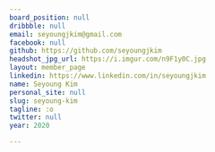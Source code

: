 ```yaml
---
board_position: null
dribbble: null
email: seyoungjkim@gmail.com
facebook: null
github: https://github.com/seyoungjkim
headshot_jpg_url: https://i.imgur.com/n9F1y0C.jpg
layout: member_page
linkedin: https://www.linkedin.com/in/seyoungjkim
name: Seyoung Kim
personal_site: null
slug: seyoung-kim
tagline: :o
twitter: null
year: 2020

---
```


